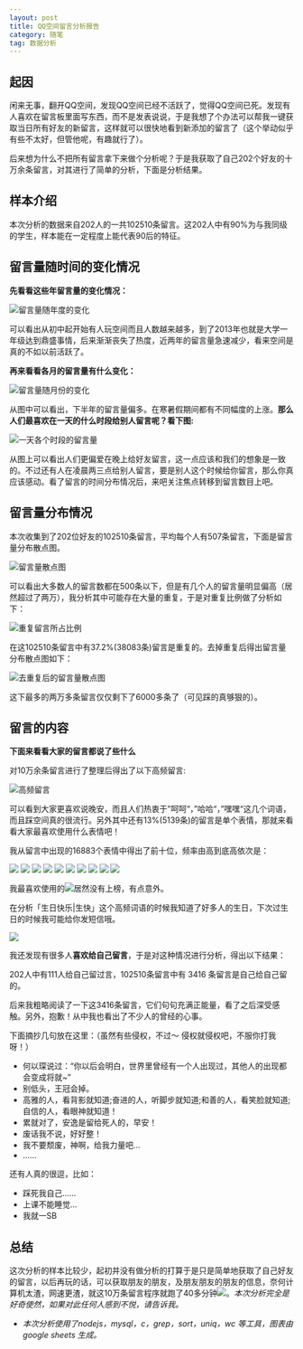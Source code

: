 ```yaml
---
layout: post
title: QQ空间留言分析报告
category: 随笔
tag: 数据分析
---
```


## 起因

闲来无事，翻开QQ空间，发现QQ空间已经不活跃了，觉得QQ空间已死。发现有人喜欢在留言板里面写东西，而不是发表说说，于是我想了个办法可以帮我一键获取当日所有好友的新留言，这样就可以很快地看到新添加的留言了（这个举动似乎有些不太好，但管他呢，有趣就行了）。

后来想为什么不把所有留言拿下来做个分析呢？于是我获取了自己202个好友的十万余条留言，对其进行了简单的分析，下面是分析结果。

## 样本介绍

本次分析的数据来自202人的一共102510条留言。这202人中有90%为与我同级的学生，样本能在一定程度上能代表90后的特征。

## 留言量随时间的变化情况

**先看看这些年留言量的变化情况：**

![留言量随年度的变化](/images/blog/2015/qzone/comment_year.png)

<!--more-->

可以看出从初中起开始有人玩空间而且人数越来越多，到了2013年也就是大学一年级达到鼎盛事情，后来渐渐丧失了热度，近两年的留言量急速减少，看来空间是真的不如以前活跃了。

**再来看看各月的留言量有什么变化：**

![留言量随月份的变化](/images/blog/2015/qzone/comment_month.png)

从图中可以看出，下半年的留言量偏多。在寒暑假期间都有不同幅度的上涨。**那么人们最喜欢在一天的什么时段给别人留言呢？看下图:**


![一天各个时段的留言量](/images/blog/2015/qzone/comment_day.png)

从图上可以看出人们更偏爱在晚上给好友留言，这一点应该和我们的想象是一致的。不过还有人在凌晨两三点给别人留言，要是别人这个时候给你留言，那么你真应该感动。看了留言的时间分布情况后，来吧关注焦点转移到留言数目上吧。

## 留言量分布情况

本次收集到了202位好友的102510条留言，平均每个人有507条留言，下面是留言量分布散点图。

![留言量散点图](/images/blog/2015/qzone/comment_count.png)

可以看出大多数人的留言数都在500条以下，但是有几个人的留言量明显偏高（居然超过了两万），我分析其中可能存在大量的重复，于是对重复比例做了分析如下：

![重复留言所占比例](/images/blog/2015/qzone/repeat.png)

在这102510条留言中有37.2%(38083条)留言是重复的。去掉重复后得出留言量分布散点图如下：

![去重复后的留言量散点图](/images/blog/2015/qzone/comment_count_uniq.png)

这下最多的两万多条留言仅仅剩下了6000多条了（可见踩的真够狠的）。

## 留言的内容

**下面来看看大家的留言都说了些什么**

对10万余条留言进行了整理后得出了以下高频留言:

![高频留言](/images/blog/2015/qzone/mostcomment.png)

可以看到大家更喜欢说晚安，而且人们热衷于”呵呵“，”哈哈“，”嘿嘿“这几个词语，而且踩空间真的很流行。另外其中还有13%(5139条)的留言是单个表情，那就来看看大家最喜欢使用什么表情吧！

我从留言中出现的16883个表情中得出了前十位，频率由高到底高依次是：

<img style="display: initial;width: initial;" src="http://ctc.qzs.qq.com/qzone/em/e113.gif" />
<img style="display: initial;width: initial;" src="http://ctc.qzs.qq.com/qzone/em/e163.gif" />
<img style="display: initial;width: initial;" src="http://ctc.qzs.qq.com/qzone/em/e100.gif" />
<img style="display: initial;width: initial;" src="http://ctc.qzs.qq.com/qzone/em/e176.gif" />
<img style="display: initial;width: initial;" src="http://ctc.qzs.qq.com/qzone/em/e178.gif" />
<img style="display: initial;width: initial;" src="http://ctc.qzs.qq.com/qzone/em/e121.gif" />
<img style="display: initial;width: initial;" src="http://ctc.qzs.qq.com/qzone/em/e112.gif" />
<img style="display: initial;width: initial;" src="http://ctc.qzs.qq.com/qzone/em/e152.gif" />
<img style="display: initial;width: initial;" src="http://ctc.qzs.qq.com/qzone/em/e120.gif" />
<img style="display: initial;width: initial;" src="http://ctc.qzs.qq.com/qzone/em/e104.gif" />

我最喜欢使用的<img style="display: initial;width: initial;" src="http://ctc.qzs.qq.com/qzone/em/e128.gif" />居然没有上榜，有点意外。

在分析「生日快乐|生快」这个高频词语的时候我知道了好多人的生日，下次过生日的时候我可能给你发短信哦。

![](/images/blog/2015/qzone/happy_birthday.png)



我还发现有很多人**喜欢给自己留言**，于是对这种情况进行分析，得出以下结果：

202人中有111人给自己留过言，102510条留言中有 3416 条留言是自己给自己留的。

后来我粗略阅读了一下这3416条留言，它们句句充满正能量，看了之后深受感触。另外，抱歉！从中我也看出了不少人的曾经的心事。

下面摘抄几句放在这里：（虽然有些侵权，不过～ 侵权就侵权吧，不服你打我呀！）

+ 何以琛说过：“你以后会明白，世界里曾经有一个人出现过，其他人的出现都会变成将就~”
+ 别低头，王冠会掉。
+ 高雅的人，看背影就知道;奋进的人，听脚步就知道;和善的人，看笑脸就知道;自信的人，看眼神就知道！
+ 累就对了，安逸是留给死人的，早安！
+ 废话我不说，好好整！
+ 我不要颓废，神啊，给我力量吧…
+ ......

还有人真的很逗，比如：

+ 踩死我自己……
+ 上课不能睡觉…
+ 我就一SB

## 总结

这次分析的样本比较少，起初并没有做分析的打算于是只是简单地获取了自己好友的留言，以后再玩的话，可以获取朋友的朋友，及朋友朋友的朋友的信息，奈何计算机太渣，网速更渣，就这10万条留言程序就跑了40多分钟<img style="display: initial;width: initial;" src="http://ctc.qzs.qq.com/qzone/em/e127.gif" />。*本次分析完全是好奇使然，如果对此任何人感到不悦，请告诉我。*


* *本次分析使用了nodejs，mysql，c，grep，sort，uniq，wc 等工具，图表由 google sheets 生成。*

